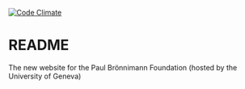 [![Code Climate](https://codeclimate.com/repos/52ab1c2256b102578a048220/badges/c90dfb2251cd55695845/gpa.png)](https://codeclimate.com/repos/52ab1c2256b102578a048220/feed)

# README

The new website for the Paul Brönnimann Foundation (hosted by the University of Geneva)
